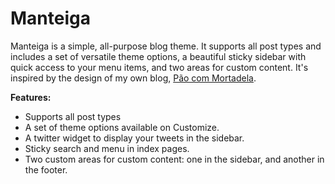 # Manteiga

Manteiga is a simple, all-purpose blog theme. It supports all post types and includes a set of versatile theme options, a beautiful sticky sidebar with quick access to your menu items, and two areas for custom content. It's inspired by the design of my own blog, [Pão com Mortadela](https://paomortadela.com.br/).

**Features:**

- Supports all post types
- A set of theme options available on Customize.
- A twitter widget to display your tweets in the sidebar.
- Sticky search and menu in index pages.
- Two custom areas for custom content: one in the sidebar, and another in the footer.
